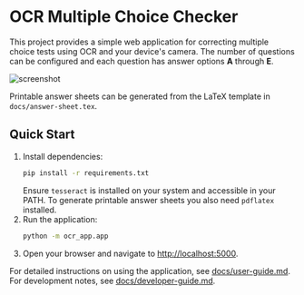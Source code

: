 # OCR Multiple Choice Checker
This project provides a simple web application for correcting multiple choice tests using OCR and your device's camera. The number of questions can be configured and each question has answer options **A** through **E**.

![screenshot](docs/screenshot.png)

Printable answer sheets can be generated from the LaTeX template in `docs/answer-sheet.tex`.

## Quick Start

1. Install dependencies:
   ```bash
   pip install -r requirements.txt
   ```
   Ensure `tesseract` is installed on your system and accessible in your PATH.
   To generate printable answer sheets you also need `pdflatex` installed.
2. Run the application:
   ```bash
   python -m ocr_app.app
   ```
3. Open your browser and navigate to [http://localhost:5000](http://localhost:5000).

For detailed instructions on using the application, see [docs/user-guide.md](docs/user-guide.md).
For development notes, see [docs/developer-guide.md](docs/developer-guide.md).
